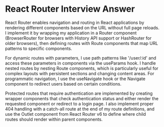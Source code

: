 # React Router Interview Answer

React Router enables navigation and routing in React applications by rendering different components based on the URL without full page reloads. I implement it by wrapping my application in a Router component (BrowserRouter for browsers with History API support or HashRouter for older browsers), then defining routes with Route components that map URL patterns to specific components.

For dynamic routes with parameters, I use path patterns like '/user/:id' and access these parameters in components via the useParams hook. I handle nested routes by nesting Route components, which is particularly useful for complex layouts with persistent sections and changing content areas. For programmatic navigation, I use the useNavigate hook or the Navigate component to redirect users based on certain conditions.

Protected routes that require authentication are implemented by creating wrapper components that check authentication status and either render the requested component or redirect to a login page. I also implement proper 404 handling with a catch-all route at the end of my route definitions, and use the Outlet component from React Router v6 to define where child routes should render within parent components.